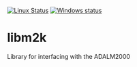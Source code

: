 [![Linux Status](https://travis-ci.org/analogdevicesinc/libm2k.svg?branch=master)](https://travis-ci.org/analogdevicesinc/libm2k)
[![Windows status](https://ci.appveyor.com/api/projects/status/88c4emamq2mg7c57/branch/master?svg=true)](https://ci.appveyor.com/project/analogdevicesinc/libm2k/branch/master)



# libm2k

Library for interfacing with the ADALM2000
